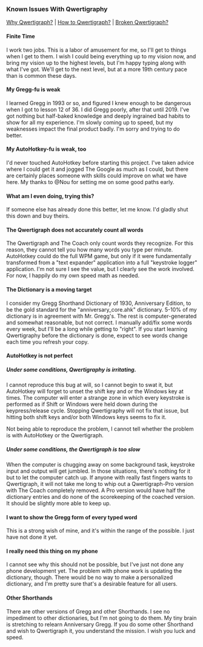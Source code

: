 ### Known Issues With Qwertigraphy

[Why Qwertigraph?](https://github.com/codepoke-kk/qwertigraphy/blob/master/WhyQwertigraph.md) | 
[How to Qwertigraph?](https://github.com/codepoke-kk/qwertigraphy/blob/master/HowQwertigraph.md) | 
[Broken Qwertigraph?](https://github.com/codepoke-kk/qwertigraphy/blob/master/FixQwertigraph.md)

#### Finite Time
I work two jobs. This is a labor of amusement for me, so I'll get to things when I get to them. I wish I could being everything up to my vision now, and bring my vision up to the highest levels, but I'm happy typing along with what I've got. We'll get to the next level, but at a more 19th century pace than is common these days.

#### My Gregg-fu is weak
I learned Gregg in 1993 or so, and figured I knew enough to be dangerous when I got to lesson 12 of 36. I did Gregg poorly, after that until 2019. I've got nothing but half-baked knowledge and deeply ingrained bad habits to show for all my experience. I'm slowly coming up to speed, but my weaknesses impact the final product badly. I'm sorry and trying to do better.

#### My AutoHotkey-fu is weak, too
I'd never touched AutoHotkey before starting this project. I've taken advice where I could get it and jogged The Google as much as I could, but there are certainly places someone with skills could improve on what we have here. My thanks to @Nou for setting me on some good paths early.

#### What am I even doing, trying this?
If someone else has already done this better, let me know. I'd gladly shut this down and buy theirs.

#### The Qwertigraph does not accurately count all words
The Qwertigraph and The Coach only count words they recognize. For this reason, they cannot tell you how many words you type per minute. AutoHotkey could do the full WPM game, but only if it were fundamentally transformed from a "text expander" application into a full "keystroke logger" application. I'm not sure I see the value, but I clearly see the work involved. For now, I happily do my own speed math as needed.

#### The Dictionary is a moving target
I consider my Gregg Shorthand Dictionary of 1930, Anniversary Edition, to be the gold standard for the "anniversary_core.ahk" dictionary. 5-10% of my dictionary is in agreement with Mr. Gregg's. The rest is computer-generated and somewhat reasonable, but not correct. I manually add/fix some words every week, but I'll be a long while getting to "right". If you start learning Qwertigraphy before the dictionary is done, expect to see words change each time you refresh your copy. 

#### AutoHotkey is not perfect
##### Under some conditions, Qwertigraphy is irritating. 
I cannot reproduce this bug at will, so I cannot begin to swat it, but AutoHotkey will forget to unset the shift key and or the Windows key at times. The computer will enter a strange zone in which every keystroke is performed as if Shift or Windows were held down during the keypress/release cycle. Stopping Qwertigraphy will not fix that issue, but hitting both shift keys and/or both Windows keys seems to fix it. 

Not being able to reproduce the problem, I cannot tell whether the problem is with AutoHotkey or the Qwertigraph. 

##### Under some conditions, the Qwertigraph is too slow
When the computer is chugging away on some background task, keystroke input and output will get jumbled. In those situations, there's nothing for it but to let the computer catch up. If anyone with really fast fingers wants to Qwertigraph, it will not take me long to whip out a Qwertigraph-Pro version with The Coach completely removed. A Pro version would have half the dictionary entries and do none of the scorekeeping of the coached version. It should be slightly more able to keep up. 

#### I want to show the Gregg form of every typed word
This is a strong wish of mine, and it's within the range of the possible. I just have not done it yet. 

#### I really need this thing on my phone
I cannot see why this should not be possible, but I've just not done any phone development yet. The problem with phone work is updating the dictionary, though. There would be no way to make a personalized dictionary, and I'm pretty sure that's a desirable feature for all users.

#### Other Shorthands 
There are other versions of Gregg and other Shorthands. I see no impediment to other dictionaries, but I'm not going to do them. My tiny brain is stretching to relearn Anniversary Gregg. If you do some other Shorthand and wish to Qwertigraph it, you understand the mission. I wish you luck and speed.